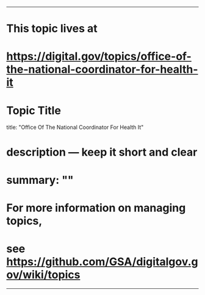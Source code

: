 
---
# This topic lives at
# https://digital.gov/topics/office-of-the-national-coordinator-for-health-it

# Topic Title
title: "Office Of The National Coordinator For Health It"

# description — keep it short and clear
# summary: ""


# For more information on managing topics,
# see https://github.com/GSA/digitalgov.gov/wiki/topics
---